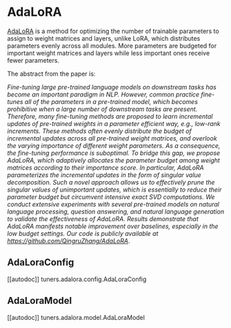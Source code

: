 <!--Copyright 2023 The HuggingFace Team. All rights reserved.

Licensed under the Apache License, Version 2.0 (the "License"); you may not use this file except in compliance with
the License. You may obtain a copy of the License at

http://www.apache.org/licenses/LICENSE-2.0

Unless required by applicable law or agreed to in writing, software distributed under the License is distributed on
an "AS IS" BASIS, WITHOUT WARRANTIES OR CONDITIONS OF ANY KIND, either express or implied. See the License for the
specific language governing permissions and limitations under the License.

⚠️ Note that this file is in Markdown but contain specific syntax for our doc-builder (similar to MDX) that may not be
rendered properly in your Markdown viewer.

-->

# AdaLoRA

[AdaLoRA](https://hf.co/papers/2303.10512) is a method for optimizing the number of trainable parameters to assign to
weight matrices and layers, unlike LoRA, which distributes parameters evenly across all modules. More parameters are
budgeted for important weight matrices and layers while less important ones receive fewer parameters.

The abstract from the paper is:

*Fine-tuning large pre-trained language models on downstream tasks has become an important paradigm in NLP. However,
common practice fine-tunes all of the parameters in a pre-trained model, which becomes prohibitive when a large number
of downstream tasks are present. Therefore, many fine-tuning methods are proposed to learn incremental updates of
pre-trained weights in a parameter efficient way, e.g., low-rank increments. These methods often evenly distribute the
budget of incremental updates across all pre-trained weight matrices, and overlook the varying importance of different
weight parameters. As a consequence, the fine-tuning performance is suboptimal. To bridge this gap, we propose AdaLoRA,
which adaptively allocates the parameter budget among weight matrices according to their importance score. In
particular, AdaLoRA parameterizes the incremental updates in the form of singular value decomposition. Such a novel
approach allows us to effectively prune the singular values of unimportant updates, which is essentially to reduce their
parameter budget but circumvent intensive exact SVD computations. We conduct extensive experiments with several
pre-trained models on natural language processing, question answering, and natural language generation to validate the
effectiveness of AdaLoRA. Results demonstrate that AdaLoRA manifests notable improvement over baselines, especially in
the low budget settings. Our code is publicly available at https://github.com/QingruZhang/AdaLoRA*.

## AdaLoraConfig

[[autodoc]] tuners.adalora.config.AdaLoraConfig

## AdaLoraModel

[[autodoc]] tuners.adalora.model.AdaLoraModel